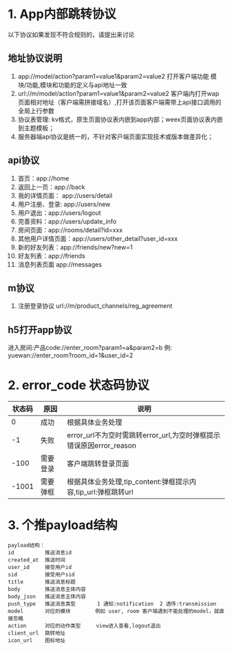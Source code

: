 # 1. App内部跳转协议

以下协议如果发现不符合规则的，请提出来讨论

## 地址协议说明
1. app://model/action?param1=value1&param2=value2 打开客户端功能 模块/功能,模块和功能的定义与api地址一致
2. url://m/model/action?param1=value1&param2=value2 客户端内打开wap页面相对地址（客户端需拼接域名）,打开该页面客户端需带上api接口调用的全局上行参数
3. 协议表管理: kv格式，原生页面协议表内嵌到app内部；weex页面协议表内嵌到主题模板；
4. 服务器端api协议是统一的，不针对客户端页面实现技术或版本做差异化；

## api协议
1. 首页：app://home
2. 返回上一页：app://back
3. 我的详情页面： app://users/detail
4. 用户注册、登录: app://users/new
5. 用户退出：app://users/logout
6. 完善资料：app://users/update_info
7. 房间页面：app://rooms/detail?id=xxx
8. 其他用户详情页面：app://users/other_detail?user_id=xxx
9. 新的好友列表：app://friends/new?new=1
10. 好友列表：app://friends
11. 消息列表页面 app://messages

## m协议
1. 注册登录协议 url://m/product_channels/reg_agreement

## h5打开app协议
   进入房间:产品code://enter_room?param1=a&param2=b 例: yuewan://enter_room?room_id=1&user_id=2

# 2. error_code 状态码协议

状态码|原因|说明
---|---|---
 0| 成功|根据具体业务处理
 -1| 失败|error_url不为空时需跳转error_url,为空时弹框提示错误原因error_reason
 -100| 需要登录|客户端跳转登录页面
 -1001| 需要弹框|根据具体业务处理,tip_content:弹框提示内容,tip_url:弹框跳转url
 
# 3. 个推payload结构
 ```
 payload结构：  
 id          推送消息id    
 created_at  推送时间    
 user_id     接受用户id  
 sid         接受用户sid 
 title       推送消息标题  
 body        推送消息主体内容  
 body_json   推送消息主体内容  
 push_type   推送消息类型       1 通知:notification  2 透传:transmission     
 model       对应的模块        例如 user, room 客户端遇到不能处理的model，就直接忽略    
 action      对应的动作类型     view进入查看,logout退出  
 client_url  跳转地址    
 icon_url    图标地址    
 ```